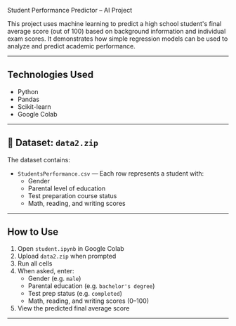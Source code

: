 Student Performance Predictor – AI Project

This project uses machine learning to predict a high school student's final average score (out of 100) based on background information and individual exam scores. It demonstrates how simple regression models can be used to analyze and predict academic performance.

---

## Technologies Used
- Python  
- Pandas  
- Scikit-learn  
- Google Colab  

---

## 📁 Dataset: `data2.zip`
The dataset contains:
- `StudentsPerformance.csv` — Each row represents a student with:
  - Gender  
  - Parental level of education  
  - Test preparation course status  
  - Math, reading, and writing scores

---
## How to Use
1. Open `student.ipynb` in Google Colab  
2. Upload `data2.zip` when prompted  
3. Run all cells  
4. When asked, enter:
   - Gender (e.g. `male`)  
   - Parental education (e.g. `bachelor's degree`)  
   - Test prep status (e.g. `completed`)  
   - Math, reading, and writing scores (0–100)  
5. View the predicted final average score

---
